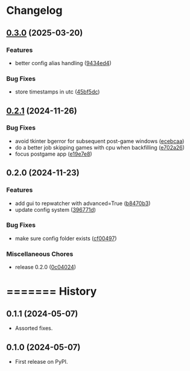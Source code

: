 # Changelog

## [0.3.0](https://github.com/mcmanustfj/repwatcher/compare/v0.2.1...v0.3.0) (2025-03-20)


### Features

* better config alias handling ([9434ed4](https://github.com/mcmanustfj/repwatcher/commit/9434ed4800ec9caaa9af6b18536821fd3baf72ec))


### Bug Fixes

* store timestamps in utc ([45bf5dc](https://github.com/mcmanustfj/repwatcher/commit/45bf5dc9b482939eddc28548f1466b106f8fdbb9))

## [0.2.1](https://github.com/mcmanustfj/repwatcher/compare/v0.2.0...v0.2.1) (2024-11-26)


### Bug Fixes

* avoid tkinter bgerror for subsequent post-game windows ([ecebcaa](https://github.com/mcmanustfj/repwatcher/commit/ecebcaa5577c969cd4d3d468ba02c14f380d02d1))
* do a better job skipping games with cpu when backfilling ([e702a26](https://github.com/mcmanustfj/repwatcher/commit/e702a26253c475c914ecaa697f851c44f7e9c2ae))
* focus postgame app ([e19e7e8](https://github.com/mcmanustfj/repwatcher/commit/e19e7e87ee56529240650cb2cef381069a2291c6))

## 0.2.0 (2024-11-23)


### Features

* add gui to repwatcher with advanced=True ([b8470b3](https://github.com/mcmanustfj/repwatcher/commit/b8470b36954a21fb0ababff3258e504016398cc3))
* update config system ([396771d](https://github.com/mcmanustfj/repwatcher/commit/396771d88a6e31dde856d76d3d5d24bc043ca9c8))


### Bug Fixes

* make sure config folder exists ([cf00497](https://github.com/mcmanustfj/repwatcher/commit/cf00497e76672f278e2b5db295ea32cfe1ca8a4a))


### Miscellaneous Chores

* release 0.2.0 ([0c04024](https://github.com/mcmanustfj/repwatcher/commit/0c04024f3c376524313cd834cf8433f896891940))

=======
History
=======
0.1.1 (2024-05-07)
------------------

* Assorted fixes.

0.1.0 (2024-05-07)
------------------

* First release on PyPI.
